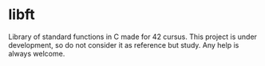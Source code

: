 # libft
Library of standard functions in C made for 42 cursus. This project is under development, so do not consider it as reference but study. Any help is always welcome.
